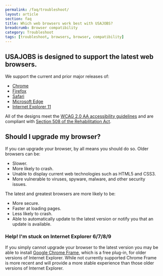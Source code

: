 ```yaml
---
permalink: /faq/troubleshoot/
layout: article
section: faq
title: Which web browsers work best with USAJOBS?
breadcrumb: Browser compatibility
category: Troubleshoot
tags: [troubleshoot, browsers, browser, compatibility]
---
```


<h2 class="usajobs-help-center__lead">
  USAJOBS is designed to support the latest web browsers.
</h2>

We support the current and prior major releases of:

* [Chrome](https://www.google.com/chrome/)
* [Firefox](http://www.mozilla.org/firefox/)
* [Safari](http://www.apple.com/safari/)
* [Microsoft Edge](http://www.browserfordoing.com/)
* [Internet Explorer 11](http://ie.microsoft.com/)

All of the designs meet the [WCAG 2.0 AA accessibility guidelines](http://www.w3.org/TR/WCAG20/) and are compliant with [Section 508 of the Rehabilitation Act](http://www.section508.gov/).

## Should I upgrade my browser?

If you can upgrade your browser, by all means you should do so. Older browsers can be:

* Slower.
* More likely to crash.
* Unable to display current web technologies such as HTML5 and CSS3.
* More vulnerable to viruses, spyware, malware, and other security issues.

The latest and greatest browsers are more likely to be:

* More secure.
* Faster at loading pages.
* Less likely to crash.
* Able to automatically update to the latest version or notify you that an update is available.

### Help! I'm stuck on Internet Explorer 6/7/8/9

If you simply cannot upgrade your browser to the latest version you may be able to install [Google Chrome Frame](https://tools.google.com/dlpage/chromeframe?prefersystemlevel=true), which is a free plug-in, for older versions of Internet Explorer. While not currently supported Chrome Frame is more recent and will provide a more stable experience than those older versions of Internet Explorer.
